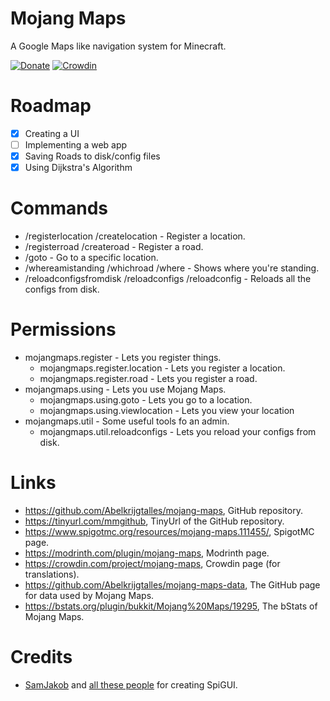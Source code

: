 # Mojang Maps

A Google Maps like navigation system for Minecraft.

[![Donate](https://img.shields.io/badge/Donate-PayPal-blue?style=for-the-badge&logo=paypal)](https://www.paypal.com/donate/?hosted_button_id=W79VLY89H4XRY)
[![Crowdin](https://badges.crowdin.net/mojang-maps/localized.svg?style=for-the-badge&logo=paypal)](https://crowdin.com/project/mojang-maps)

# Roadmap

- [X] Creating a UI
- [ ] Implementing a web app
- [X] Saving Roads to disk/config files
- [X] Using Dijkstra's Algorithm

# Commands

- /registerlocation /createlocation - Register a location.
- /registerroad /createroad - Register a road.
- /goto - Go to a specific location.
- /whereamistanding /whichroad /where - Shows where you're standing.
- /reloadconfigsfromdisk /reloadconfigs /reloadconfig - Reloads all the configs from disk.

# Permissions

- mojangmaps.register - Lets you register things.
    - mojangmaps.register.location - Lets you register a location.
    - mojangmaps.register.road - Lets you register a road.
- mojangmaps.using - Lets you use Mojang Maps.
    - mojangmaps.using.goto - Lets you go to a location.
    - mojangmaps.using.viewlocation - Lets you view your location
- mojangmaps.util - Some useful tools fo an admin.
    - mojangmaps.util.reloadconfigs - Lets you reload your configs from disk.

# Links

- https://github.com/Abelkrijgtalles/mojang-maps, GitHub repository.
- https://tinyurl.com/mmgithub, TinyUrl of the GitHub repository.
- https://www.spigotmc.org/resources/mojang-maps.111455/, SpigotMC page.
- https://modrinth.com/plugin/mojang-maps, Modrinth page.
- https://crowdin.com/project/mojang-maps, Crowdin page (for translations).
- https://github.com/Abelkrijgtalles/mojang-maps-data, The GitHub page for data used by Mojang Maps.
- https://bstats.org/plugin/bukkit/Mojang%20Maps/19295, The bStats of Mojang Maps.

# Credits

- [SamJakob](https://github.com/SamJakob) and [all these people](https://github.com/SamJakob/SpiGUI/graphs/contributors)
  for creating SpiGUI.